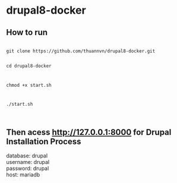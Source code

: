 # drupal8-docker
## How to run
<code>
git clone https://github.com/thuannvn/drupal8-docker.git  

cd drupal8-docker

chmod +x start.sh  

./start.sh  

</code>

## Then acess http://127.0.0.1:8000 for Drupal Installation Process
database: drupal  
username: drupal  
password: drupal  
host: mariadb  

